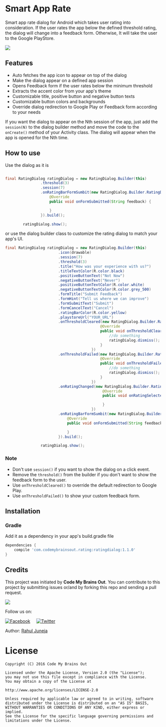 # Smart App Rate

Smart app rate dialog for Android which takes user rating into consideration. If the user rates the app below the defined threshold rating, the dialog will change into a feedback form. Otherwise, It will take the user to the
Google PlayStore.

![](preview/preview.png)

## Features
- Auto fetches the app icon to appear on top of the dialog
- Make the dialog appear on a defined app session
- Opens Feedback form if the user rates below the minimum threshold
- Extracts the accent color from your app's theme
- Customizable title, positive button and negative button texts
- Customizable button colors and backgrounds
- Override dialog redirection to Google Play or Feedback form according to your needs

If you want the dialog to appear on the Nth session of the app, just add the `session(N)` to the dialog builder method
 and move the code to the `onCreate()` method of your Activity class. The dialog will appear when the app is opened for the Nth time.

## How to use

Use the dialog as it is

```java

final RatingDialog ratingDialog = new RatingDialog.Builder(this)
                .threshold(3)
                .session(7)
                .onRatingBarFormSumbit(new RatingDialog.Builder.RatingDialogFormListener() {
                    @Override
                    public void onFormSubmitted(String feedback) {

                    }
                }).build();

        ratingDialog.show();

```

or use the dialog builder class to customize the rating dialog to match your app's UI.

```java
final RatingDialog ratingDialog = new RatingDialog.Builder(this)
                        .icon(drawable)
                        .session(7)
                        .threshold(3)
                        .title("How was your experience with us?")
                        .titleTextColor(R.color.black)
                        .positiveButtonText("Not Now")
                        .negativeButtonText("Never")
                        .positiveButtonTextColor(R.color.white)
                        .negativeButtonTextColor(R.color.grey_500)
                        .formTitle("Submit Feedback")
                        .formHint("Tell us where we can improve")
                        .formSubmitText("Submit")
                        .formCancelText("Cancel")
                        .ratingBarColor(R.color.yellow)
                        .playstoreUrl("YOUR_URL")
                        .onThresholdCleared(new RatingDialog.Builder.RatingThresholdClearedListener() {
                                           @Override
                                           public void onThresholdCleared(RatingDialog ratingDialog, float rating, boolean thresholdCleared) {
                                               //do something
                                               ratingDialog.dismiss();
                                           }
                                       })
                        .onThresholdFailed(new RatingDialog.Builder.RatingThresholdFailedListener() {
                                           @Override
                                           public void onThresholdFailed(RatingDialog ratingDialog, float rating, boolean thresholdCleared) {
                                               //do something
                                               ratingDialog.dismiss();
                                           }
                                       })
                        .onRatingChanged(new RatingDialog.Builder.RatingDialogListener() {
                                            @Override
                                            public void onRatingSelected(float rating, boolean thresholdCleared) {

                                            }
                                       })
                        .onRatingBarFormSumbit(new RatingDialog.Builder.RatingDialogFormListener() {
                            @Override
                            public void onFormSubmitted(String feedback) {

                            }
                        }).build();

                ratingDialog.show();
```

### Note
* Don't use `session()` if you want to show the dialog on a click event.
* Remove the `threshold()` from the builder if you don't want to show the feedback form to the user.
* Use `onThresholdCleared()` to override the default redirection to Google Play.
* Use `onThresholdFailed()` to show your custom feedback form.

## Installation

### Gradle
Add it as a dependency in your app's build.gradle file

```groovy
dependencies {
    compile 'com.codemybrainsout.rating:ratingdialog:1.1.0'
}
```

## Credits

This project was initiated by **Code My Brains Out**. You can contribute to this project by submitting issues or/and by forking this repo and sending a pull request.

![](http://codemybrainsout.com/files/img/logo-small.png)

Follow us on:

[![Facebook](http://codemybrainsout.com/files/img/fb.png)](https://www.facebook.com/codemybrainsout)&nbsp;&nbsp;&nbsp;&nbsp;&nbsp;[![Twitter](http://codemybrainsout.com/files/img/tw.png)](https://twitter.com/codemybrainsout)

Author: [Rahul Juneja](https://github.com/ahulr)

# License
```
Copyright (C) 2016 Code My Brains Out

Licensed under the Apache License, Version 2.0 (the "License");
you may not use this file except in compliance with the License.
You may obtain a copy of the License at

http://www.apache.org/licenses/LICENSE-2.0

Unless required by applicable law or agreed to in writing, software
distributed under the License is distributed on an "AS IS" BASIS,
WITHOUT WARRANTIES OR CONDITIONS OF ANY KIND, either express or implied.
See the License for the specific language governing permissions and
limitations under the License.
```
